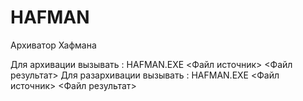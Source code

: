 # HAFMAN

Архиватор Хафмана 

   Для архивации вызывать : HAFMAN.EXE  <a>  <Файл источник>   <Файл результат>
Для разархивации вызывать : HAFMAN.EXE  <e>  <Файл источник>   <Файл результат> 
